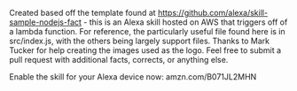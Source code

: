Created based off the template found at https://github.com/alexa/skill-sample-nodejs-fact - this is an Alexa skill hosted on AWS that triggers off of a lambda function. For reference, the particularly useful file found here is in src/index.js, with the others being largely support files. Thanks to Mark Tucker for help creating the images used as the logo. Feel free to submit a pull request with additional facts, corrects, or anything else.

Enable the skill for your Alexa device now: amzn.com/B071JL2MHN
